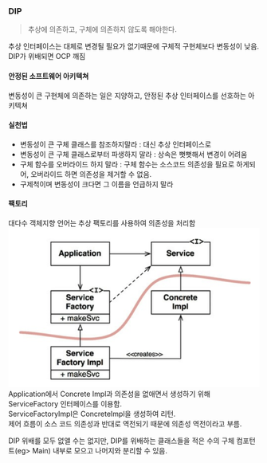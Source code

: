 ### DIP
> 추상에 의존하고, 구체에 의존하지 않도록 해야한다.

추상 인터페이스는 대체로 변경될 필요가 없기때문에 구체적 구현체보다 변동성이 낮음.
DIP가 위배되면 OCP 깨짐

#### 안정된 소프트웨어 아키텍쳐
변동성이 큰 구현체에 의존하는 일은 지양하고, 안정된 추상 인터페이스를 선호하는 아키텍쳐

#### 실천법
- 변동성이 큰 구체 클래스를 참조하지말라 : 대신 추상 인터페이스로
- 변동성이 큰 구체 클래스로부터 파생하지 말라 : 상속은 뻣뻣해서 변경이 어려움
- 구체 함수를 오버라이드 하지 말라 : 구체 함수는 소스코드 의존성을 필요로 하게되어, 오버라이드 하면 의존성을 제거할 수 없음.
- 구제척이며 변동성이 크다면 그 이름을 언급하지 말라

#### 팩토리
대다수 객체지향 언어는 추상 팩토리를 사용하여 의존성을 처리함
![image](./images/dip.png)  
Application에서 Concrete Impl과 의존성을 없애면서 생성하기 위해 ServiceFactory 인터페이스를 이용함.   
ServiceFactoryImpl은 ConcreteImpl을 생성하여 리턴.  
제어 흐름이 소스 코드 의존성과 반대로 역전되기 때문에 의존성 역전이라고 부름.

DIP 위배를 모두 없앨 수는 없지만, DIP를 위배하는 클래스들을 적은 수의 구체 컴포턴트(eg> Main) 내부로 모으고 나머지와 분리할 수 있음.



